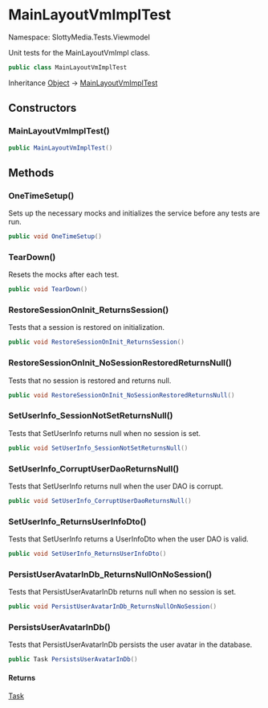 # MainLayoutVmImplTest

Namespace: SlottyMedia.Tests.Viewmodel

Unit tests for the MainLayoutVmImpl class.

```csharp
public class MainLayoutVmImplTest
```

Inheritance [Object](https://docs.microsoft.com/en-us/dotnet/api/system.object) → [MainLayoutVmImplTest](./slottymedia.tests.viewmodel.mainlayoutvmimpltest.md)

## Constructors

### **MainLayoutVmImplTest()**

```csharp
public MainLayoutVmImplTest()
```

## Methods

### **OneTimeSetup()**

Sets up the necessary mocks and initializes the service before any tests are run.

```csharp
public void OneTimeSetup()
```

### **TearDown()**

Resets the mocks after each test.

```csharp
public void TearDown()
```

### **RestoreSessionOnInit_ReturnsSession()**

Tests that a session is restored on initialization.

```csharp
public void RestoreSessionOnInit_ReturnsSession()
```

### **RestoreSessionOnInit_NoSessionRestoredReturnsNull()**

Tests that no session is restored and returns null.

```csharp
public void RestoreSessionOnInit_NoSessionRestoredReturnsNull()
```

### **SetUserInfo_SessionNotSetReturnsNull()**

Tests that SetUserInfo returns null when no session is set.

```csharp
public void SetUserInfo_SessionNotSetReturnsNull()
```

### **SetUserInfo_CorruptUserDaoReturnsNull()**

Tests that SetUserInfo returns null when the user DAO is corrupt.

```csharp
public void SetUserInfo_CorruptUserDaoReturnsNull()
```

### **SetUserInfo_ReturnsUserInfoDto()**

Tests that SetUserInfo returns a UserInfoDto when the user DAO is valid.

```csharp
public void SetUserInfo_ReturnsUserInfoDto()
```

### **PersistUserAvatarInDb_ReturnsNullOnNoSession()**

Tests that PersistUserAvatarInDb returns null when no session is set.

```csharp
public void PersistUserAvatarInDb_ReturnsNullOnNoSession()
```

### **PersistsUserAvatarInDb()**

Tests that PersistUserAvatarInDb persists the user avatar in the database.

```csharp
public Task PersistsUserAvatarInDb()
```

#### Returns

[Task](https://docs.microsoft.com/en-us/dotnet/api/system.threading.tasks.task)<br>
